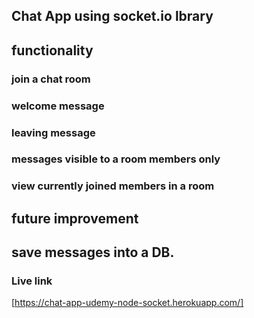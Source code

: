 ## Chat App using socket.io lbrary

## functionality

### join a chat room
### welcome message
### leaving message
### messages visible to a room members only
### view currently joined members in a room

## future improvement

## save messages into a DB.

### Live link
[https://chat-app-udemy-node-socket.herokuapp.com/]
